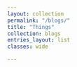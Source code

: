 ```yaml
---
layout: collection
permalink: "/blogs/"
title: "Things"
collection: blogs
entries_layout: list
classes: wide

---
```

